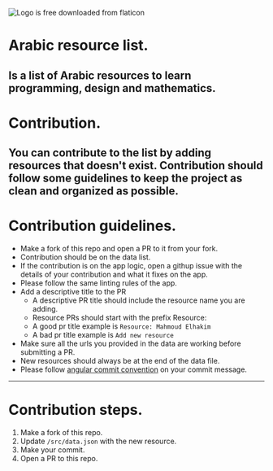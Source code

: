 ![Logo is free downloaded from flaticon](https://list.elhakim.me/favicon.png)

# Arabic resource list.
Is a list of Arabic resources to learn programming, design and mathematics.
---
# Contribution.
You can contribute to the list by adding resources that doesn't exist. Contribution should follow some guidelines to keep the project as clean and organized as possible.
---
# Contribution guidelines.
- Make a fork of this repo and open a PR to it from your fork.
- Contribution should be on the data list.
- If the contribution is on the app logic, open a githup issue with the details of your contribution and what it fixes on the app.
- Please follow the same linting rules of the app.
- Add a descriptive title to the PR
    - A descriptive PR title should include the resource name you are adding.
    - Resource PRs should start with the prefix Resource:
    - A good pr title example is `Resource: Mahmoud Elhakim`
    - A bad pr title example is `Add new resource`
- Make sure all the urls you provided in the data are working before submitting a PR.
- New resources should always be at the end of the data file.
- Please follow [angular commit convention](https://gist.github.com/brianclements/841ea7bffdb01346392c) on your commit message.
---
# Contribution steps.
1. Make a fork of this repo.
2. Update `/src/data.json` with the new resource.
3. Make your commit.
4. Open a PR to this repo.
